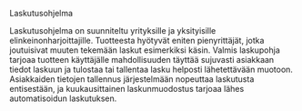 Laskutusohjelma

Laskutusohjelma on suunniteltu yrityksille ja yksityisille elinkeinonharjoittajille. Tuotteesta hyötyvät
eniten pienyrittäjät, jotka joutuisivat muuten tekemään laskut esimerkiksi käsin. Valmis laskupohja
tarjoaa tuotteen käyttäjälle mahdollisuuden täyttää sujuvasti asiakkaan tiedot laskuun ja tulostaa tai
tallentaa lasku helposti lähetettävään muotoon. Asiakkaiden tietojen tallennus järjestelmään
nopeuttaa laskutusta entisestään, ja kuukausittainen laskunmuodostus tarjoaa lähes
automatisoidun laskutuksen.
